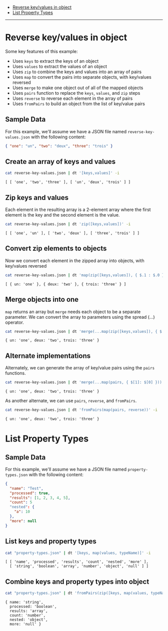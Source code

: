 - [Reverse key/values in object](#reverse-keyvalues-in-object)
- [List Property Types](#list-property-types)

---

# Reverse key/values in object

Some key features of this example:

- Uses `keys` to extract the keys of an object
- Uses `values` to extract the values of an object
- Uses `zip` to combine the keys and values into an array of pairs
- Uses `map` to convert the pairs into separate objects, with key/values reversed
- Uses `merge` to make one object out of all of the mapped objects
- Uses `pairs` function to replace the `keys`, `values`, and `zip` steps
- Uses `reverse` to reverse each element in the array of pairs
- Uses `fromPairs` to build an object from the list of key/value pairs

## Sample Data

For this example, we'll assume we have a JSON file named `reverse-key-values.json` with the following content:

```JSON
{ "one": "un", "two": "deux", "three": "trois" }
```

## Create an array of keys and values

```bash
cat reverse-key-values.json | dt '[keys,values]' -i
```

```
[ [ 'one', 'two', 'three' ], [ 'un', 'deux', 'trois' ] ]
```

## Zip keys and values

Each element in the resulting array is a 2-element array where the first element is the key and the second element is the value.

```bash
cat reverse-key-values.json | dt 'zip([keys,values])' -i
```

```
[ [ 'one', 'un' ], [ 'two', 'deux' ], [ 'three', 'trois' ] ]
```

## Convert zip elements to objects

Now we convert each element in the zipped array into objects, with key/values reversed

```bash
cat reverse-key-values.json | dt 'map(zip([keys,values]), { $.1 : $.0 })' -i
```

```
[ { un: 'one' }, { deux: 'two' }, { trois: 'three' } ]
```

## Merge objects into one

`map` returns an array but `merge` needs each object to be a separate parameter. We can convert the array to parameters using the spread (...) operator.

```bash
cat reverse-key-values.json | dt 'merge(...map(zip([keys,values]), { $.1 : $.0 }))' -i
```

```
{ un: 'one', deux: 'two', trois: 'three' }
```

## Alternate implementations

Alternately, we can generate the array of key/value pairs using the `pairs` functions.

```bash
cat reverse-key-values.json | dt 'merge(...map(pairs, { $[1]: $[0] }))' -i
```

```
{ un: 'one', deux: 'two', trois: 'three' }
```

As another alternate, we can use `pairs`, `reverse`, and `fromPairs`.

```bash
cat reverse-key-values.json | dt 'fromPairs(map(pairs, reverse))' -i
```

```
{ un: 'one', deux: 'two', trois: 'three' }
```

# List Property Types

## Sample Data

For this example, we'll assume we have a JSON file named `property-types.json` with the following content:

```JSON
{
  "name": "Test",
  "processed": true,
  "results": [1, 2, 3, 4, 5],
  "count": 5
  "nested": {
    "a": 10
  },
  "more": null
}
```

## List keys and property types

```bash
cat "property-types.json" | dt '[keys, map(values, typeName)]' -i
```

```
[ [ 'name', 'processed', 'results', 'count', 'nested', 'more' ],
  [ 'string', 'boolean', 'array', 'number', 'object', 'null' ] ]
```

## Combine keys and property types into object

```bash
cat "property-types.json" | dt 'fromPairs(zip([keys, map(values, typeName)]))' -i
``` 

```
{ name: 'string',
  processed: 'boolean',
  results: 'array',
  count: 'number',
  nested: 'object',
  more: 'null' }
```
